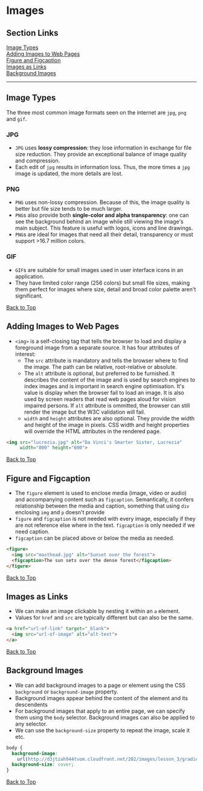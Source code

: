 # Images

## Section Links
[Image Types](#image-types)\
[Adding Images to Web Pages](#adding-images-to-web-pages)\
[Figure and Figcaption](#figure-and-figcaption)\
[Images as Links](#images-as-links)\
[Background Images](#background-images)

---

## Image Types
The three most common image formats seen on the internet are `jpg`, `png` and `gif`.

### JPG
- `JPG` uses **lossy compression**: they lose information in exchange for file size reduction. They provide an exceptional balance of image quality and compression.
- Each edit of `jpg` results in information loss. Thus, the more times a `jpg` image is updated, the more details are lost.

### PNG
- `PNG` uses non-lossy compression. Because of this, the image quality is better but file size tends to be much larger.
- `PNG`s also provide both **single-color and alpha transparency**: one can see the background behind an image while still viewing the image's main subject. This feature is useful with logos, icons and line drawings.
- `PNG`s are ideal for images that need all their detail, transparency or must support >16.7 million colors.

### GIF
- `GIF`s are suitable for small images used in user interface icons in an application.
- They have limited color range (256 colors) but small file sizes, making them perfect for images where size, detail and broad color palette aren't significant.

[Back to Top](#section-links)


## Adding Images to Web Pages
- `<img>` is a self-closing tag that tells the browser to load and display a foreground image from a separate source. It has four attributes of interest:
	- The `src` attribute is mandatory and tells the browser where to find the image. The path can be relative, root-relative or absolute.
	- The `alt` attribute is optional, but preferred to be furnished. It describes the content of the image and is used by search engines to index images and is important in search engine optimisation. It's value is display when the browser fail to load an image. It is also used by screen readers that read web pages aloud for vision impaired persons. If `alt` attribute is ommitted, the browser can still render the image but the W3C validation will fail.
	- `width` and `height` attributes are also optional. They provide the width and height of the image in pixels. CSS width and height properties will override the HTML attributes in the rendered page.

```html
<img src="lucrezia.jpg" alt="Da Vinci's Smarter Sister, Lucrezia"
     width="800" height="600">
```

[Back to Top](#section-links)


## Figure and Figcaption
- The `figure` element is used to enclose media (image, video or audio) and accompanying content such as `figcaption`. Semantically, it confers relationship between the media and caption, something that using `div` enclosing `img` and `p` doesn't provide
- `figure` and `figcaption` is not needed with every image, especially if they are not reference else where in the text. `figcaption` is only needed if we need caption.
- `figcaption` can be placed above or below the media as needed.
```html
<figure>
  <img src="masthead.jpg" alt="Sunset over the forest">
  <figcaption>The sun sets over the dense forest</figcaption>
</figure>
```

[Back to Top](#section-links)


## Images as Links
- We can make an image clickable by nesting it within an `a` element. 
- Values for `href` and `src` are typically different but can also be the same.
```html
<a href="url-of-link" target="_blank">
  <img src="url-of-image" alt="alt-text">
</a>
```

[Back to Top](#section-links)


## Background Images
- We can add background images to a page or element using the CSS `background` or `background-image` property.
- Background images appear behind the content of the element and its descendents
- For background images that apply to an entire page, we can specify them using the `body` selector. Background images can also be applied to any selector.
- We can use the `background-size` property to repeat the image, scale it etc.

```css
body {
  background-image:
    url(http://d3jtzah944tvom.cloudfront.net/202/images/lesson_3/gradient-background.png);
  background-size: cover;
}
```

[Back to Top](#section-links)